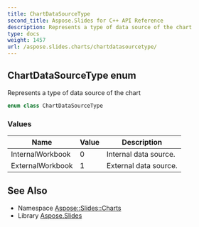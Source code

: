 ```yaml
---
title: ChartDataSourceType
second_title: Aspose.Slides for C++ API Reference
description: Represents a type of data source of the chart
type: docs
weight: 1457
url: /aspose.slides.charts/chartdatasourcetype/
---
```

## ChartDataSourceType enum


Represents a type of data source of the chart

```cpp
enum class ChartDataSourceType
```

### Values

| Name | Value | Description |
| --- | --- | --- |
| InternalWorkbook | 0 | Internal data source. |
| ExternalWorkbook | 1 | External data source. |

## See Also

* Namespace [Aspose::Slides::Charts](../)
* Library [Aspose.Slides](../../)